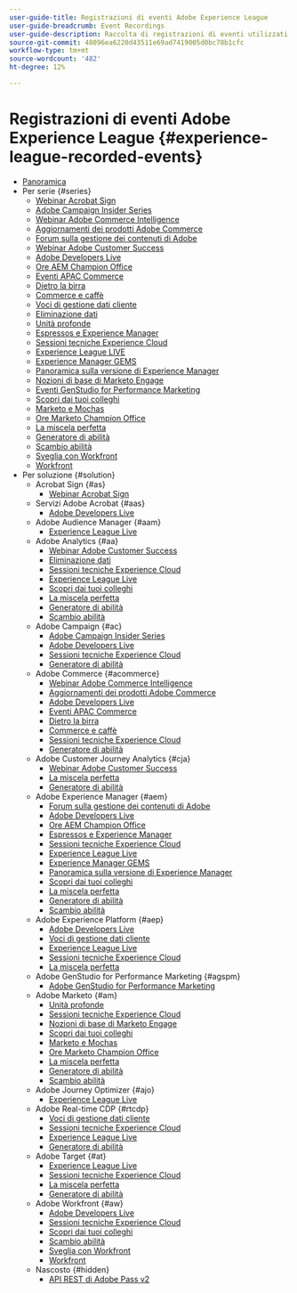 ```yaml
---
user-guide-title: Registrazioni di eventi Adobe Experience League
user-guide-breadcrumb: Event Recordings
user-guide-description: Raccolta di registrazioni di eventi utilizzati per l'utilizzo dei prodotti Adobe Enterprise
source-git-commit: 48096ea6220d43511e69ad7419005d0bc78b1cfc
workflow-type: tm+mt
source-wordcount: '482'
ht-degree: 12%

---
```



# Registrazioni di eventi Adobe Experience League {#experience-league-recorded-events}

+ [Panoramica](overview.md)
+ Per serie {#series}
   + [Webinar Acrobat Sign](https://experienceleague.adobe.com/docs/events/acrobat-sign-webinars/overview.html?lang=it)
   + [Adobe Campaign Insider Series](https://experienceleague.adobe.com/docs/events/adobe-campaign-insider-recordings/overview.html?lang=it)
   + [Webinar Adobe Commerce Intelligence](https://experienceleague.adobe.com/docs/events/mbi-webinars-recordings/overview.html?lang=it)
   + [Aggiornamenti dei prodotti Adobe Commerce](https://experienceleague.adobe.com/docs/events/adobe-commerce-product-update-recordings/overview.html?lang=it)
   + [Forum sulla gestione dei contenuti di Adobe](https://experienceleague.adobe.com/docs/events/adobe-content-management-forum-recordings/overview.html?lang=it)
   + [Webinar Adobe Customer Success](https://experienceleague.adobe.com/docs/events/adobe-customer-success-webinar-recordings/overview.html?lang=it)
   + [Adobe Developers Live](https://experienceleague.adobe.com/docs/events/adobe-developers-live-recordings/overview.html?lang=it)
   + [Ore AEM Champion Office](https://experienceleague.adobe.com/docs/events/aem-champion-office-hours/overview.html?lang=it)
   + [Eventi APAC Commerce](https://experienceleague.adobe.com/docs/events/apac-commerce-recordings/overview.html?lang=it)
   + [Dietro la birra](https://experienceleague.adobe.com/docs/events/behind-the-brew-recordings/overview.html?lang=it)
   + [Commerce e caffè](https://experienceleague.adobe.com/docs/events/commerce-and-coffee-recordings/overview.html?lang=it)
   + [Voci di gestione dati cliente](https://experienceleague.adobe.com/docs/events/customer-data-management-voices-recordings/overview.html?lang=it)
   + [Eliminazione dati](https://experienceleague.adobe.com/docs/events/data-drip-recordings/overview.html?lang=it)
   + [Unità profonde](https://experienceleague.adobe.com/docs/events/deep-dives-recordings/overview.html?lang=it)
   + [Espressos e Experience Manager](https://experienceleague.adobe.com/docs/events/espressos-and-experience-manager-recordings/overview.html?lang=it)
   + [Sessioni tecniche Experience Cloud](https://experienceleague.adobe.com/docs/events/tech-sessions/overview.html?lang=it)
   + [Experience League LIVE](https://experienceleague.adobe.com/docs/events/experience-league-live-recordings/overview.html?lang=it)
   + [Experience Manager GEMS](https://experienceleague.adobe.com/docs/events/experience-manager-gems-recordings/overview.html?lang=it)
   + [Panoramica sulla versione di Experience Manager](https://experienceleague.adobe.com/docs/events/aemcs-release-update-recordings/overview.html?lang=it)
   + [Nozioni di base di Marketo Engage](https://experienceleague.adobe.com/it/docs/events/foundations-of-marketo-engage-webinars/overview)
   + [Eventi GenStudio for Performance Marketing](https://experienceleague.adobe.com/docs/events/genstudio-for-performance-marketing-events/overview.html?lang=it)
   + [Scopri dai tuoi colleghi](https://experienceleague.adobe.com/docs/events/learn-from-your-peers-recordings/overview.html?lang=it)
   + [Marketo e Mochas](https://experienceleague.adobe.com/docs/events/marketo-and-mochas-recordings/overview.html?lang=it)
   + [Ore Marketo Champion Office](https://experienceleague.adobe.com/docs/events/marketo-champion-office-hours/overview.html?lang=it)
   + [La miscela perfetta](https://experienceleague.adobe.com/it/docs/events/the-perfect-blend/overview)
   + [Generatore di abilità](https://experienceleague.adobe.com/docs/events/skill-builder-recordings/overview.html?lang=it)
   + [Scambio abilità](https://experienceleague.adobe.com/docs/events/the-skill-exchange-recordings/overview.html?lang=it)
   + [Sveglia con Workfront](https://experienceleague.adobe.com/docs/events/wake-up-with-workfront-recordings/overview.html?lang=it)
   + [Workfront](https://experienceleague.adobe.com/docs/events/workfront-recordings/overview.html?lang=it)
+ Per soluzione {#solution}
   + Acrobat Sign {#as}
      + [Webinar Acrobat Sign](https://experienceleague.adobe.com/docs/events/acrobat-sign-webinars/overview.html?lang=it)
   + Servizi Adobe Acrobat {#aas}
      + [Adobe Developers Live](https://experienceleague.adobe.com/docs/events/adobe-developers-live-recordings/overview.html?lang=it)
   + Adobe Audience Manager {#aam}
      + [Experience League Live](https://experienceleague.adobe.com/docs/events/experience-league-live-recordings/overview.html?lang=it)
   + Adobe Analytics {#aa}
      + [Webinar Adobe Customer Success](https://experienceleague.adobe.com/docs/events/adobe-customer-success-webinar-recordings/overview.html?lang=it)
      + [Eliminazione dati](https://experienceleague.adobe.com/docs/events/data-drip-recordings/overview.html?lang=it)
      + [Sessioni tecniche Experience Cloud](https://experienceleague.adobe.com/docs/events/tech-sessions/overview.html?lang=it)
      + [Experience League Live](https://experienceleague.adobe.com/docs/events/experience-league-live-recordings/overview.html?lang=it)
      + [Scopri dai tuoi colleghi](https://experienceleague.adobe.com/docs/events/learn-from-your-peers-recordings/overview.html?lang=it)
      + [La miscela perfetta](https://experienceleague.adobe.com/it/docs/events/the-perfect-blend/overview)
      + [Generatore di abilità](https://experienceleague.adobe.com/docs/events/skill-builder-recordings/overview.html?lang=it)
      + [Scambio abilità](https://experienceleague.adobe.com/docs/events/the-skill-exchange-recordings/overview.html?lang=it)
   + Adobe Campaign {#ac}
      + [Adobe Campaign Insider Series](https://experienceleague.adobe.com/docs/events/adobe-campaign-insider-recordings/overview.html?lang=it)
      + [Adobe Developers Live](https://experienceleague.adobe.com/docs/events/adobe-developers-live-recordings/overview.html?lang=it)
      + [Sessioni tecniche Experience Cloud](https://experienceleague.adobe.com/docs/events/tech-sessions/overview.html?lang=it)
      + [Generatore di abilità](https://experienceleague.adobe.com/docs/events/skill-builder-recordings/overview.html?lang=it)
   + Adobe Commerce {#acommerce}
      + [Webinar Adobe Commerce Intelligence](https://experienceleague.adobe.com/docs/events/mbi-webinars-recordings/overview.html?lang=it)
      + [Aggiornamenti dei prodotti Adobe Commerce](https://experienceleague.adobe.com/docs/events/adobe-commerce-product-update-recordings/overview.html?lang=it)
      + [Adobe Developers Live](https://experienceleague.adobe.com/docs/events/adobe-developers-live-recordings/overview.html?lang=it)
      + [Eventi APAC Commerce](https://experienceleague.adobe.com/docs/events/apac-commerce-recordings/overview.html?lang=it)
      + [Dietro la birra](https://experienceleague.adobe.com/docs/events/behind-the-brew-recordings/overview.html?lang=it)
      + [Commerce e caffè](https://experienceleague.adobe.com/docs/events/commerce-and-coffee-recordings/overview.html?lang=it)
      + [Sessioni tecniche Experience Cloud](https://experienceleague.adobe.com/docs/events/tech-sessions/overview.html?lang=it)
      + [Generatore di abilità](https://experienceleague.adobe.com/docs/events/skill-builder-recordings/overview.html?lang=it)
   + Adobe Customer Journey Analytics {#cja}
      + [Webinar Adobe Customer Success](https://experienceleague.adobe.com/docs/events/adobe-customer-success-webinar-recordings/overview.html?lang=it)
      + [La miscela perfetta](https://experienceleague.adobe.com/it/docs/events/the-perfect-blend/overview)
      + [Generatore di abilità](https://experienceleague.adobe.com/docs/events/skill-builder-recordings/overview.html?lang=it)
   + Adobe Experience Manager {#aem}
      + [Forum sulla gestione dei contenuti di Adobe](https://experienceleague.adobe.com/docs/events/adobe-content-management-forum-recordings/overview.html?lang=it)
      + [Adobe Developers Live](https://experienceleague.adobe.com/docs/events/adobe-developers-live-recordings/overview.html?lang=it)
      + [Ore AEM Champion Office](https://experienceleague.adobe.com/docs/events/aem-champion-office-hours/overview.html?lang=it)
      + [Espressos e Experience Manager](https://experienceleague.adobe.com/docs/events/espressos-and-experience-manager-recordings/overview.html?lang=it)
      + [Sessioni tecniche Experience Cloud](https://experienceleague.adobe.com/docs/events/tech-sessions/overview.html?lang=it)
      + [Experience League Live](https://experienceleague.adobe.com/docs/events/experience-league-live-recordings/overview.html?lang=it)
      + [Experience Manager GEMS](https://experienceleague.adobe.com/docs/events/experience-manager-gems-recordings/overview.html?lang=it)
      + [Panoramica sulla versione di Experience Manager](https://experienceleague.adobe.com/docs/events/aemcs-release-update-recordings/overview.html?lang=it)
      + [Scopri dai tuoi colleghi](https://experienceleague.adobe.com/docs/events/learn-from-your-peers-recordings/overview.html?lang=it)
      + [La miscela perfetta](https://experienceleague.adobe.com/it/docs/events/the-perfect-blend/overview)
      + [Generatore di abilità](https://experienceleague.adobe.com/docs/events/skill-builder-recordings/overview.html?lang=it)
      + [Scambio abilità](https://experienceleague.adobe.com/docs/events/the-skill-exchange-recordings/overview.html?lang=it)
   + Adobe Experience Platform {#aep}
      + [Adobe Developers Live](https://experienceleague.adobe.com/docs/events/adobe-developers-live-recordings/overview.html?lang=it)
      + [Voci di gestione dati cliente](https://experienceleague.adobe.com/docs/events/customer-data-management-voices-recordings/overview.html?lang=it)
      + [Experience League Live](https://experienceleague.adobe.com/docs/events/experience-league-live-recordings/overview.html?lang=it)
      + [Sessioni tecniche Experience Cloud](https://experienceleague.adobe.com/docs/events/tech-sessions/overview.html?lang=it)
      + [La miscela perfetta](https://experienceleague.adobe.com/it/docs/events/the-perfect-blend/overview)
   + Adobe GenStudio for Performance Marketing {#agspm}
      + [Adobe GenStudio for Performance Marketing](https://experienceleague.adobe.com/docs/events/genstudio-for-performance-marketing-events/overview.html?lang=it)
   + Adobe Marketo {#am}
      + [Unità profonde](https://experienceleague.adobe.com/docs/events/deep-dives-recordings/overview.html?lang=it)
      + [Sessioni tecniche Experience Cloud](https://experienceleague.adobe.com/docs/events/tech-sessions/overview.html?lang=it)
      + [Nozioni di base di Marketo Engage](https://experienceleague.adobe.com/it/docs/events/foundations-of-marketo-engage-webinars/overview)
      + [Scopri dai tuoi colleghi](https://experienceleague.adobe.com/docs/events/learn-from-your-peers-recordings/overview.html?lang=it)
      + [Marketo e Mochas](https://experienceleague.adobe.com/docs/events/marketo-and-mochas-recordings/overview.html?lang=it)
      + [Ore Marketo Champion Office](https://experienceleague.adobe.com/docs/events/marketo-champion-office-hours/overview.html?lang=it)
      + [La miscela perfetta](https://experienceleague.adobe.com/it/docs/events/the-perfect-blend/overview)
      + [Generatore di abilità](https://experienceleague.adobe.com/docs/events/skill-builder-recordings/overview.html?lang=it)
      + [Scambio abilità](https://experienceleague.adobe.com/docs/events/the-skill-exchange-recordings/overview.html?lang=it)
   + Adobe Journey Optimizer {#ajo}
      + [Experience League Live](https://experienceleague.adobe.com/docs/events/experience-league-live-recordings/overview.html?lang=it)
   + Adobe Real-time CDP {#rtcdp}
      + [Voci di gestione dati cliente](https://experienceleague.adobe.com/docs/events/customer-data-management-voices-recordings/overview.html?lang=it)
      + [Sessioni tecniche Experience Cloud](https://experienceleague.adobe.com/docs/events/tech-sessions/overview.html?lang=it)
      + [Experience League Live](https://experienceleague.adobe.com/docs/events/experience-league-live-recordings/overview.html?lang=it)
      + [Generatore di abilità](https://experienceleague.adobe.com/docs/events/skill-builder-recordings/overview.html?lang=it)
   + Adobe Target {#at}
      + [Experience League Live](https://experienceleague.adobe.com/docs/events/experience-league-live-recordings/overview.html?lang=it)
      + [Sessioni tecniche Experience Cloud](https://experienceleague.adobe.com/docs/events/tech-sessions/overview.html?lang=it)
      + [La miscela perfetta](https://experienceleague.adobe.com/it/docs/events/the-perfect-blend/overview)
      + [Generatore di abilità](https://experienceleague.adobe.com/docs/events/skill-builder-recordings/overview.html?lang=it)
   + Adobe Workfront {#aw}
      + [Adobe Developers Live](https://experienceleague.adobe.com/docs/events/adobe-developers-live-recordings/overview.html?lang=it)
      + [Sessioni tecniche Experience Cloud](https://experienceleague.adobe.com/docs/events/tech-sessions/overview.html?lang=it)
      + [Scopri dai tuoi colleghi](https://experienceleague.adobe.com/docs/events/learn-from-your-peers-recordings/overview.html?lang=it)
      + [Scambio abilità](https://experienceleague.adobe.com/docs/events/the-skill-exchange-recordings/overview.html?lang=it)
      + [Sveglia con Workfront](https://experienceleague.adobe.com/docs/events/wake-up-with-workfront-recordings/overview.html?lang=it)
      + [Workfront](https://experienceleague.adobe.com/docs/events/workfront-recordings/overview.html?lang=it)
   + Nascosto {#hidden}
      + [API REST di Adobe Pass v2](../single-events/adobe-pass-rest-api-v2.md)